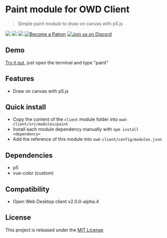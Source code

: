 # Paint module for OWD Client
> Simple paint module to draw on canvas with p5.js

<p>
    <a href="https://github.com/owdproject/owd-client/blob/master/LICENSE"><img src="https://img.shields.io/badge/license-MIT-green.svg" /></a>
    <a href="https://github.com/owdproject/owd-client"><img src="https://img.shields.io/badge/owd-client-3A9CB6" /></a>
    <a href="https://github.com/topics/owd-modules"><img src="https://img.shields.io/badge/owd-modules-888" /></a>
    <a href="https://hacklover.net/patreon"><img src="https://img.shields.io/badge/become-a%20patron-orange" alt="Become a Patron" /></a>
    <a href="https://hacklover.net/discord"><img src="https://img.shields.io/badge/chat-on%20discord-7289da.svg" alt="Join us on Discord" /></a>
</p>

## Demo
[Try it out](https://hacklover.net/client), just open the terminal and type "paint"

## Features
- Draw on canvas with p5.js

## Quick install
- Copy the content of the `client` module folder into `owd-client/src/modules/paint`
- Install each module dependency manually with `npm install <dependency>`
- Add the reference of this module into `owd-client/config/modules.json`

## Dependencies
- p5
- vue-color (custom)

## Compatibility
- Open Web Desktop client v2.0.0-alpha.4

## License
This project is released under the [MIT License](LICENSE)